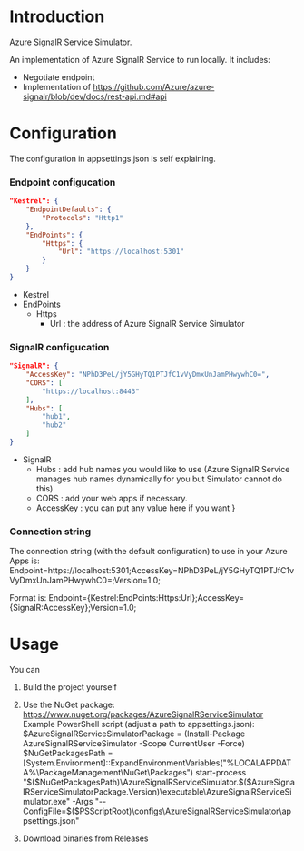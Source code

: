 # Introduction 
Azure SignalR Service Simulator.

An implementation of Azure SignalR Service to run locally.
It includes:
 * Negotiate endpoint
 * Implementation of https://github.com/Azure/azure-signalr/blob/dev/docs/rest-api.md#api

# Configuration

The configuration in appsettings.json is self explaining.

### Endpoint configucation

```json
"Kestrel": {
    "EndpointDefaults": {
        "Protocols": "Http1"
    },
    "EndPoints": {
        "Https": {
            "Url": "https://localhost:5301"
        }
    }
}
```

* Kestrel
 * EndPoints
   * Https
     * Url		: the address of Azure SignalR Service Simulator

### SignalR configucation

```json
"SignalR": {
    "AccessKey": "NPhD3PeL/jY5GHyTQ1PTJfC1vVyDmxUnJamPHwywhC0=",
    "CORS": [
        "https://localhost:8443"
    ],
    "Hubs": [
        "hub1",
        "hub2"
    ]
}
```

* SignalR
  * Hubs		: add hub names you would like to use (Azure SignalR Service manages hub names dynamically for you but Simulator cannot do this)
  * CORS		: add your web apps if necessary.
  * AccessKey	: you can put any value here if you want
}

### Connection string

The connection string (with the default configuration) to use in your Azure Apps is:
Endpoint=https://localhost:5301;AccessKey=NPhD3PeL/jY5GHyTQ1PTJfC1vVyDmxUnJamPHwywhC0=;Version=1.0;

Format is:
Endpoint={Kestrel:EndPoints:Https:Url};AccessKey={SignalR:AccessKey};Version=1.0;

# Usage

You can

1) Build the project yourself
2) Use the NuGet package: https://www.nuget.org/packages/AzureSignalRServiceSimulator
  Example PowerShell script (adjust a path to appsettings.json):
  $AzureSignalRServiceSimulatorPackage = (Install-Package AzureSignalRServiceSimulator -Scope CurrentUser -Force)
  $NuGetPackagesPath = [System.Environment]::ExpandEnvironmentVariables("%LOCALAPPDATA%\PackageManagement\NuGet\Packages")
  start-process "$($NuGetPackagesPath)\AzureSignalRServiceSimulator.$($AzureSignalRServiceSimulatorPackage.Version)\executable\AzureSignalRServiceSimulator.exe" -Args "--ConfigFile=$($PSScriptRoot)\configs\AzureSignalRServiceSimulator\appsettings.json"

3) Download binaries from Releases
